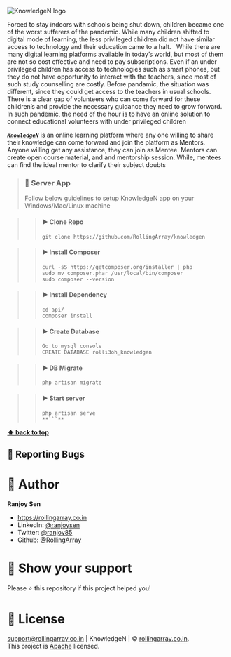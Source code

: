 
 
![KnowledgeN logo](https://he-s3.s3.ap-southeast-1.amazonaws.com/media/sprint/ctrl-alt-debt/team/1350587/80e7c4fslide1.png)

Forced to stay indoors with schools being shut down, children became one of the worst sufferers of the pandemic. While many children shifted to digital mode of learning, the less privileged children did not have similar access to technology and their education came to a halt.
 
While there are many digital learning platforms available in today’s world, but most of them are not so cost effective and need to pay subscriptions. Even if an under privileged children has access to technologies such as smart phones, but they do not have opportunity to interact with the teachers, since most of such study counselling are costly. Before pandamic, the situation was different, since they could get access to the teachers in usual schools.
 
There is a clear gap of volunteers who can come forward for these children’s and provide the necessary guidance they need to grow forward. In such pandemic, the need of the hour is to have an online solution to connect educational volunteers with under privileged children 

***[`KnowledgeN`](http://knowledgem.rollingarray.co.in/)***  is an online learning platform where any one willing to share their knowledge can come forward and join the platform as Mentors.
Anyone willing get any assistance, they can join as Mentee.
Mentors can create open course material, and and mentorship session. While, mentees can find the ideal mentor to clarify their subject doubts

> ### :small_red_triangle: Server App
> Follow below guidelines to setup KnowledgeN app on your Windows/Mac/Linux machine
> 

> > #### :arrow_forward: Clone Repo
> > ```
> > git clone https://github.com/RollingArray/knowledgen
> > ```
> 

> > #### :arrow_forward: Install Composer
> > ```
> > curl -sS https://getcomposer.org/installer | php 
> > sudo mv composer.phar /usr/local/bin/composer
> > sudo composer --version

> > #### :arrow_forward: Install Dependency
> > ```
> > cd api/
> > composer install
> > ```

> > #### :arrow_forward: Create Database
> > ```
> > Go to mysql console
> > CREATE DATABASE rolli3oh_knowledgen
> > ```

> > #### :arrow_forward: DB Migrate
> > ```
> > php artisan migrate
> > ```
> 

> > #### :arrow_forward: Start server
> > ```
> > php artisan serve
> > **```**


**[⬆ back to top](#table-of-contents)**

## :small_orange_diamond: Reporting Bugs

# :large_blue_circle: Author
**Ranjoy Sen**

- https://rollingarray.co.in
- LinkedIn: [@ranjoysen](Https://www.Linkedin.Com/in/ranjoysen)
- Twitter: [@ranjoy85](Https://twitter.Com/ranjoy85)
- Github: [@RollingArray](https://github.com/RollingArray)

# :large_blue_circle: Show your support

Please ⭐️ this repository if this project helped you!


# :large_blue_circle: License
support@rollingarray.co.in | KnowledgeN | © [rollingarray.co.in](http://rollingarray.co.in/).<br />
This project is [Apache](https://github.com/RollingArray/knowledgen-client-app/blob/main/LICENSE) licensed.


